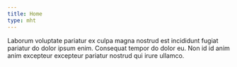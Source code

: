 ```yaml
---
title: Home
type: mht
---
```


Laborum voluptate pariatur ex culpa magna nostrud est incididunt fugiat pariatur do dolor ipsum enim. Consequat tempor do dolor eu. Non id id anim anim excepteur excepteur pariatur nostrud qui irure ullamco.
